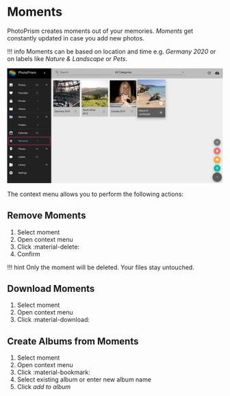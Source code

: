 # Moments #

PhotoPrism creates moments out of your memories. 
*Moments* get constantly updated in case you add new photos.

!!! info
    Moments can be based on location and time e.g. *Germany 2020* or on labels like *Nature & Landscape* or *Pets*.

![Screenshot](img/moments.png)

The context menu allows you to perform the following actions:

## Remove Moments ##
1. Select moment
2. Open context menu
3. Click :material-delete:
4. Confirm

!!! hint
    Only the moment will be deleted. Your files stay untouched.

## Download Moments ##
1. Select moment
2. Open context menu
3. Click :material-download:

## Create Albums from Moments ##
1. Select moment
2. Open context menu
3. Click :material-bookmark:
4. Select existing album or enter new album name
5. Click *add to album*